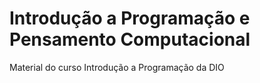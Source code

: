 # Introdução a Programação e Pensamento Computacional
 Material do curso Introdução a Programação da DIO
